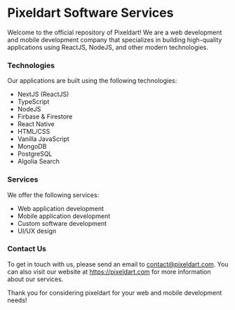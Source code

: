 # Pixeldart Software Services

Welcome to the official repository of Pixeldart! We are a web development and mobile development company that specializes in building high-quality applications using ReactJS, NodeJS, and other modern technologies.

### Technologies

Our applications are built using the following technologies:

- NextJS (ReactJS)
- TypeScript
- NodeJS
- Firbase & Firestore
- React Native
- HTML/CSS
- Vanilla JavaScript
- MongoDB
- PostgreSQL
- Algolia Search

### Services

We offer the following services:

- Web application development
- Mobile application development
- Custom software development
- UI/UX design

### Contact Us

To get in touch with us, please send an email to contact@pixeldart.com. You can also visit our website at https://pixeldart.com for more information about our services.

Thank you for considering pixeldart for your web and mobile development needs!
